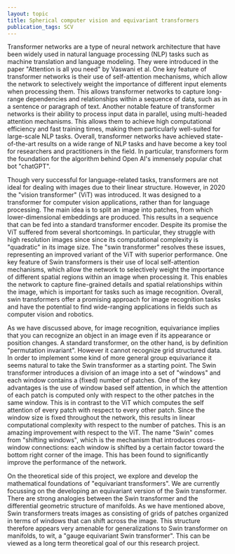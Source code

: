 ```yaml
---
layout: topic
title: Spherical computer vision and equivariant transformers
publication_tags: SCV
---
```


Transformer networks are a type of neural network architecture that have been
widely used in natural language processing (NLP) tasks such as machine
translation and language modeling. They were introduced in the paper
"Attention is all you need" by Vaswani et al. One key feature of transformer
networks is their use of self-attention mechanisms, which allow the network to
selectively weight the importance of different input elements when processing
them. This allows transformer networks to capture long-range dependencies and
relationships within a sequence of data, such as in a sentence or paragraph of
text. Another notable feature of transformer networks is their ability to
process input data in parallel, using multi-headed attention mechanisms. This
allows them to achieve high computational efficiency and fast training times,
making them particularly well-suited for large-scale NLP tasks. Overall,
transformer networks have achieved state-of-the-art results on a wide range of
NLP tasks and have become a key tool for researchers and practitioners in the
field. In particular, transformers form the foundation for the algorithm
behind Open AI's immensely popular chat bot "chatGPT".

Though very successful for language-related tasks, transformers are not ideal
for dealing with images due to their linear structure. However, in 2020 the
"vision transformer" (ViT) was introduced. It was designed to a transformer
for computer vision applications, rather than for language processing. The
main idea is to split an image into patches, from which lower-dimensional
embeddings are produced. This results in a sequence that can be fed into
a standard transformer encoder. Despite its promise the ViT suffered from
several shortcomings. In particular, they struggle with high resolution images
since since its computational complexity is "quadratic" in its image size.
The "swin transformer" resolves these issues, representing an improved variant
of the ViT with superior performance. One key feature of Swin transformers is
their use of local self-attention mechanisms, which allow the network to
selectively weight the importance of different spatial regions within an image
when processing it. This enables the network to capture fine-grained details
and spatial relationships within the image, which is important for tasks such
as image recognition. Overall, swin transformers offer a promising approach
for image recognition tasks and have the potential to find wide-ranging
applications in fields such as computer vision and robotics.
 
As we have discussed above, for image recognition, equivariance implies that
you can recognize an object in an image even if its appearance or position
changes. A standard transformer, on the other hand, is by definition
"permutation invariant". However it cannot recognize grid structured data. In
order to implement some kind of more general group equivariance it seems
natural to take the Swin transformer as a starting point. The Swin transformer
introduces a division of an image into a set of "windows" and each window
contains a (fixed) number of patches. One of the key advantages is the use of
window based self attention, in which the attention of each patch is computed
only with respect to the other patches in the same window. This is in contrast
to the ViT which computes the self attention of every patch with respect to
every other patch. Since the window size is fixed throughout the network, this
results in linear computational complexity with respect to the number of
patches. This is an amazing improvement with respect to the ViT. The name
"Swin" comes from "shifting windows", which is the mechanism that introduces
cross-window connections: each window is shifted by a certain factor toward the
bottom right corner of the image. This has been found to significantly improve
the performance of the network. 


On the theoretical side of this project, we explore and develop the
mathematical foundations of "equivariant transformers". We are currently
focussing on the developing an equivariant version of the Swin transformer.
There are strong analogies between the Swin transformer and the differential
geometric structure of manifolds. As we have mentioned above, Swin transformers
treats images as consisting of grids of patches organized in terms of windows
that can shift across the image. This structure therefore appears very amenable
for generalizations to Swin transformer on manifolds, to wit, a "gauge
equivariant Swin transformer". This can be viewed as a long term theoretical
goal of our this research project. 

